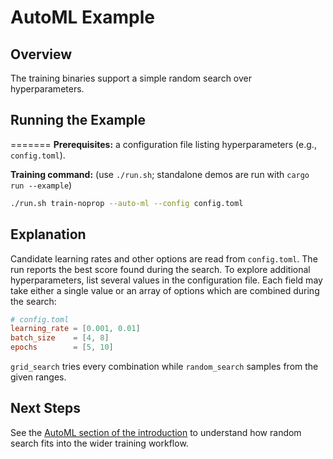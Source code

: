 # AutoML Example

## Overview

The training binaries support a simple random search over hyperparameters.

## Running the Example
=======
**Prerequisites:** a configuration file listing hyperparameters (e.g.,
`config.toml`).

**Training command:** (use `./run.sh`; standalone demos are run with
`cargo run --example`)

```bash
./run.sh train-noprop --auto-ml --config config.toml
```

## Explanation

Candidate learning rates and other options are read from `config.toml`. The
run reports the best score found during the search. To explore additional
hyperparameters, list several values in the configuration file. Each field may
take either a single value or an array of options which are combined during the
search:

```toml
# config.toml
learning_rate = [0.001, 0.01]
batch_size    = [4, 8]
epochs        = [5, 10]
```

`grid_search` tries every combination while `random_search` samples from the
given ranges.

## Next Steps

See the [AutoML section of the introduction](../introduction.md#automl) to
understand how random search fits into the wider training workflow.
